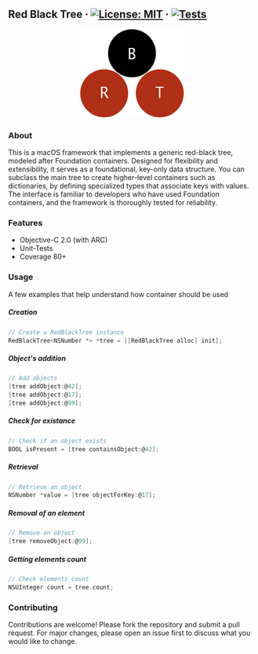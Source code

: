 ## Red Black Tree &middot; [![License: MIT](https://img.shields.io/badge/License-MIT-yellow.svg)](https://opensource.org/licenses/MIT) &middot; [![Tests](https://github.com/mateuszstompor/RedBlackTree/actions/workflows/tests.yml/badge.svg?branch=master)](https://github.com/mateuszstompor/RedBlackTree/actions/workflows/tests.yml)

<p align="center">
  <img src="./assets/rbt.png" alt="RedBlackTree logo">
</p>

### About
This is a macOS framework that implements a generic red-black tree, modeled after Foundation containers. Designed for flexibility and extensibility, it serves as a foundational, key-only data structure. You can subclass the main tree to create higher-level containers such as dictionaries, by defining specialized types that associate keys with values. The interface is familiar to developers who have used Foundation containers, and the framework is thoroughly tested for reliability.

### Features
<ul>
    <li>Objective-C 2.0 (with ARC)</li>
    <li>Unit-Tests</li>
    <li>Coverage 80+</li>
</ul>

### Usage
A few examples that help understand how container should be used

##### Creation
```objective-c
// Create a RedBlackTree instance
RedBlackTree<NSNumber *> *tree = [[RedBlackTree alloc] init];
```

##### Object's addition

```objective-c
// Add objects
[tree addObject:@42];
[tree addObject:@17];
[tree addObject:@99];
```

##### Check for existance

```objective-c
// Check if an object exists
BOOL isPresent = [tree containsObject:@42];
```

##### Retrieval

```objective-c
// Retrieve an object
NSNumber *value = [tree objectForKey:@17];
```

##### Removal of an element

```objective-c
// Remove an object
[tree removeObject:@99];
```

##### Getting elements count

```objective-c
// Check elements count
NSUInteger count = tree.count;
```

### Contributing
Contributions are welcome! Please fork the repository and submit a pull request. For major changes, please open an issue first to discuss what you would like to change.
